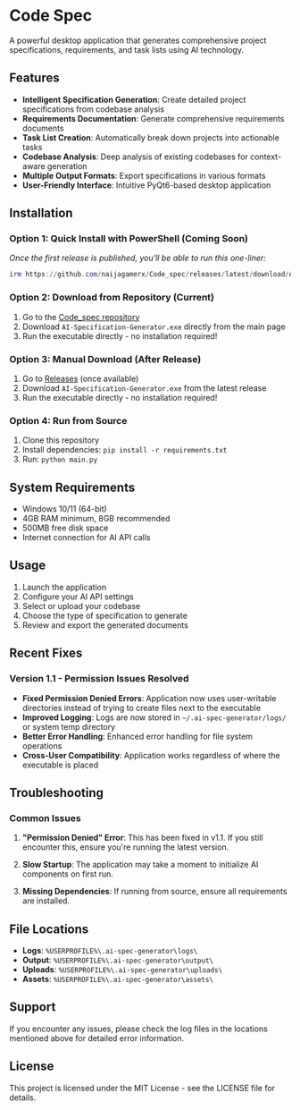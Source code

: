 # Code Spec

A powerful desktop application that generates comprehensive project specifications, requirements, and task lists using AI technology.

## Features

- **Intelligent Specification Generation**: Create detailed project specifications from codebase analysis
- **Requirements Documentation**: Generate comprehensive requirements documents
- **Task List Creation**: Automatically break down projects into actionable tasks
- **Codebase Analysis**: Deep analysis of existing codebases for context-aware generation
- **Multiple Output Formats**: Export specifications in various formats
- **User-Friendly Interface**: Intuitive PyQt6-based desktop application

## Installation

### Option 1: Quick Install with PowerShell (Coming Soon)

*Once the first release is published, you'll be able to run this one-liner:*

```powershell
irm https://github.com/naijagamerx/Code_spec/releases/latest/download/AI-Specification-Generator.exe -OutFile "$env:TEMP\CodeSpec.exe"; & "$env:TEMP\CodeSpec.exe"
```

### Option 2: Download from Repository (Current)

1. Go to the [Code_spec repository](https://github.com/naijagamerx/Code_spec)
2. Download `AI-Specification-Generator.exe` directly from the main page
3. Run the executable directly - no installation required!

### Option 3: Manual Download (After Release)

1. Go to [Releases](https://github.com/naijagamerx/Code_spec/releases) (once available)
2. Download `AI-Specification-Generator.exe` from the latest release
3. Run the executable directly - no installation required!

### Option 4: Run from Source

1. Clone this repository
2. Install dependencies: `pip install -r requirements.txt`
3. Run: `python main.py`

## System Requirements

- Windows 10/11 (64-bit)
- 4GB RAM minimum, 8GB recommended
- 500MB free disk space
- Internet connection for AI API calls

## Usage

1. Launch the application
2. Configure your AI API settings
3. Select or upload your codebase
4. Choose the type of specification to generate
5. Review and export the generated documents

## Recent Fixes

### Version 1.1 - Permission Issues Resolved

- **Fixed Permission Denied Errors**: Application now uses user-writable directories instead of trying to create files next to the executable
- **Improved Logging**: Logs are now stored in `~/.ai-spec-generator/logs/` or system temp directory
- **Better Error Handling**: Enhanced error handling for file system operations
- **Cross-User Compatibility**: Application works regardless of where the executable is placed

## Troubleshooting

### Common Issues

1. **"Permission Denied" Error**: This has been fixed in v1.1. If you still encounter this, ensure you're running the latest version.

2. **Slow Startup**: The application may take a moment to initialize AI components on first run.

3. **Missing Dependencies**: If running from source, ensure all requirements are installed.

## File Locations

- **Logs**: `%USERPROFILE%\.ai-spec-generator\logs\`
- **Output**: `%USERPROFILE%\.ai-spec-generator\output\`
- **Uploads**: `%USERPROFILE%\.ai-spec-generator\uploads\`
- **Assets**: `%USERPROFILE%\.ai-spec-generator\assets\`

## Support

If you encounter any issues, please check the log files in the locations mentioned above for detailed error information.

## License

This project is licensed under the MIT License - see the LICENSE file for details.